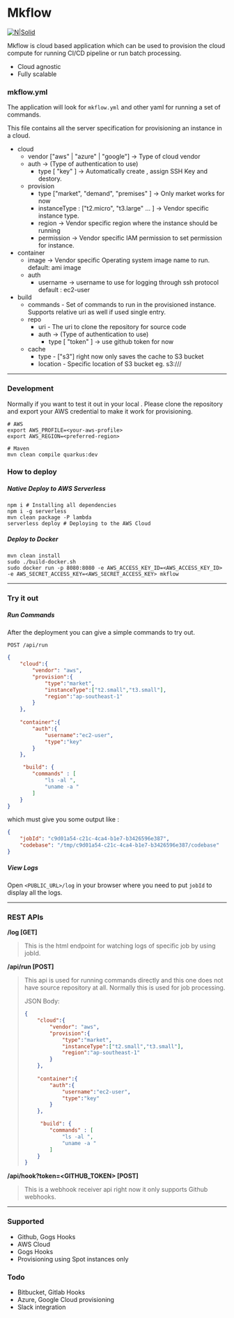 # Mkflow
[![N|Solid](https://i.imgur.com/wWt2ADv.png)](https://quarkus.io/)

Mkflow is cloud based application which can be used to provision the cloud compute for running CI/CD pipeline or run batch processing.
  - Cloud agnostic
  - Fully scalable
  
### mkflow.yml
The application will look for `mkflow.yml` and other yaml for running a set of commands. 

This file contains all the server specification for provisioning an instance in a cloud.

- cloud
    - vendor  ["aws" | "azure" | "google"] -> Type of cloud vendor 
    - auth -> (Type of authentication to use) 
        - type [ "key" ] -> Automatically create , assign SSH Key and destory. 
    - provision
        - type ["market", "demand", "premises" ] -> Only market works for now
        - instanceType : ["t2.micro", "t3.large" ... ] -> Vendor specific instance type.
        - region -> Vendor specific region where the instance should be running
        - permission -> Vendor specific IAM permission to set permission for instance.
- container
    - image -> Vendor specific Operating system image name to run. default: ami image  
    - auth  
        - username -> username to use for logging through ssh protocol default : ec2-user 
- build  
    - commands - Set of commands to run in the provisioned instance. Supports relative uri as well if used single entry.
    - repo 
        - uri - The uri to clone the repository for source code 
        - auth -> (Type of authentication to use) 
            - type [ "token" ] -> use github token for now
    - cache
        - type - ["s3"] right now only saves the cache to S3 bucket
        - location - Specific location of S3 bucket eg. s3://<bucket>/<prefix>
___
### Development

Normally if you want to test it out in your local . Please clone the repository and export your AWS credential to make it work for provisioning.

```
# AWS
export AWS_PROFILE=<your-aws-profile>
export AWS_REGION=<preferred-region>

# Maven 
mvn clean compile quarkus:dev 
```

### How to deploy

##### Native Deploy to AWS Serverless
```
npm i # Installing all dependencies 
npm i -g serverless
mvn clean package -P lambda 
serverless deploy # Deploying to the AWS Cloud

```

#####  Deploy to Docker 
```
mvn clean install
sudo ./build-docker.sh
sudo docker run -p 8080:8080 -e AWS_ACCESS_KEY_ID=<AWS_ACCESS_KEY_ID> -e AWS_SECRET_ACCESS_KEY=<AWS_SECRET_ACCESS_KEY> mkflow
```

___

### Try it out

##### Run Commands
After the deployment you can give a simple commands to try out.

```POST /api/run```
```json
{
    "cloud":{
        "vendor": "aws",
        "provision":{
            "type":"market",
            "instanceType":["t2.small","t3.small"],
            "region":"ap-southeast-1"
        }
    },
   
    "container":{
        "auth":{
            "username":"ec2-user",
            "type":"key"
        }
    },

     "build": {
        "commands" : [
            "ls -al ",
            "uname -a "
        ]
    }
}
```

which must give you some output like :
```json
{
    "jobId": "c9d01a54-c21c-4ca4-b1e7-b3426596e387",
    "codebase": "/tmp/c9d01a54-c21c-4ca4-b1e7-b3426596e387/codebase"
}
```


##### View Logs
Open `<PUBLIC_URL>/log` in your browser where you need to put `jobId` to display all the logs.

___

### REST APIs

**/log [GET]**
> This is the html endpoint for watching logs of specific job by using jobId.


**/api/run [POST]**
> This api is used for running commands directly and this one does not have source repository at all. Normally this is used for job processing.
>  
> JSON Body: 
>```json
>{
>     "cloud":{
>         "vendor": "aws",
>         "provision":{
>             "type":"market",
>             "instanceType":["t2.small","t3.small"],
>             "region":"ap-southeast-1"
>         }
>     },
>    
>     "container":{
>         "auth":{
>             "username":"ec2-user",
>             "type":"key"
>         }
>     },
> 
>      "build": {
>         "commands" : [
>             "ls -al ",
>             "uname -a "
>         ]
>     }
> }
>```


**/api/hook?token=<GITHUB_TOKEN> [POST]**
> This is a webhook receiver api right now it only supports Github webhooks. 


___
### Supported
- Github, Gogs Hooks
- AWS Cloud 
- Gogs Hooks
- Provisioning using Spot instances only 

### Todo
- Bitbucket, Gitlab Hooks
- Azure, Google Cloud provisioning
- Slack integration 